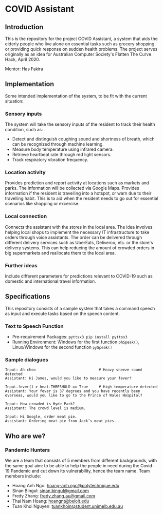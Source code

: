 # COVID Assistant

## Introduction
This is the repository for the project COVID Assistant, a system that aids the elderly people who live alone on essential tasks such as grocery shopping or providing quick response on sudden health problems. The project serves originally as an idea for Australian Computer Society's Flatten The Curve Hack, April 2020.

Mentor: Has Fakira

## Implementation
Some intended implementation of the system, to be fit with the current situation:

### Sensory inputs

The system will take the sensory inputs of the resident to track their health condition, such as:
* Detect and distinguish coughing sound and shortness of breath, which can be recognized through machine learning.
* Measure body temperature using infrared camera.
* Retrieve heartbeat rate through red light sensors.
* Track respiratory vibration frequency.

### Location activity

Provides prediction and report activity at locations such as markets and parks. The information will be collected via Google Maps.
Provides information if the resident is travelling into a hotspot, or warn due to their travelling habit. This is to aid when the resident needs to go out for essential scenarios like shopping or excercise.

### Local connection

Connects the assistant with the stores in the local area. The idea involves helping local shops to implement the necessary IT infrastructure to take orders through voice assistants. The order can be delivered through different delivery services such as UberEats, Deliveroo, etc. or the store's delivery systems. This can help reducing the amount of crowded orders in big supermarkets and reallocate them to the local area.
 
### Further ideas
Include different parameters for predictions relevant to COVID-19 such as domestic and international travel information.

## Specifications

This repository consists of a sample system that takes a command speech as input and execute tasks based on the speech content.

### Text to Speech Function

* Pre-requirement Packages: `pyttsx3 pip install pyttsx3`
* Running Environment: Windows for the first function `phSpeak()`, Linux/Windows for the second function `pySpeak()`

### Sample dialogues

```
Input: Ah-choo                             # Heavy sneeze sound detected
Assistant: Hi James, would you like to measure your fever?

Input.fever() > heat.THRESHOLD == True     # High temperature detected
Assistant: Your fever is 37 degrees and you have recently been overseas, would you like to go to the Prince of Wales Hospital?

Input: How crowded is Hyde Park?
Assistant: The crowd level is medium.

Input: Hi Google, order meat pie.
Assistant: Ordering meat pie from Jack’s meat pies.
```

## Who are we?

### Pandemic Hunters

We are a team that consists of 5 members from different backgrounds, with the same goal aim: to be able to help the people in need during the Covid-19 Pandemic and cut down its vulnerability, hence the team name. Team members include:
* Hoang Anh Ngo: hoang-anh.ngo@polytechnique.edu
* Sinan Bingul: sinan.bingul@gmail.com
* Fredy Zhang: fredy.zhang.au@gmail.com
* Thai Nam Hoang: hoangnt@beloit.edu
* Tuan Khoi Nguyen: tuankhoin@student.unimelb.edu.au

